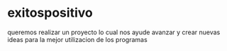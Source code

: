 # exitospositivo
queremos realizar un proyecto lo cual nos ayude avanzar y crear nuevas ideas para la mejor utilizacion de los programas
